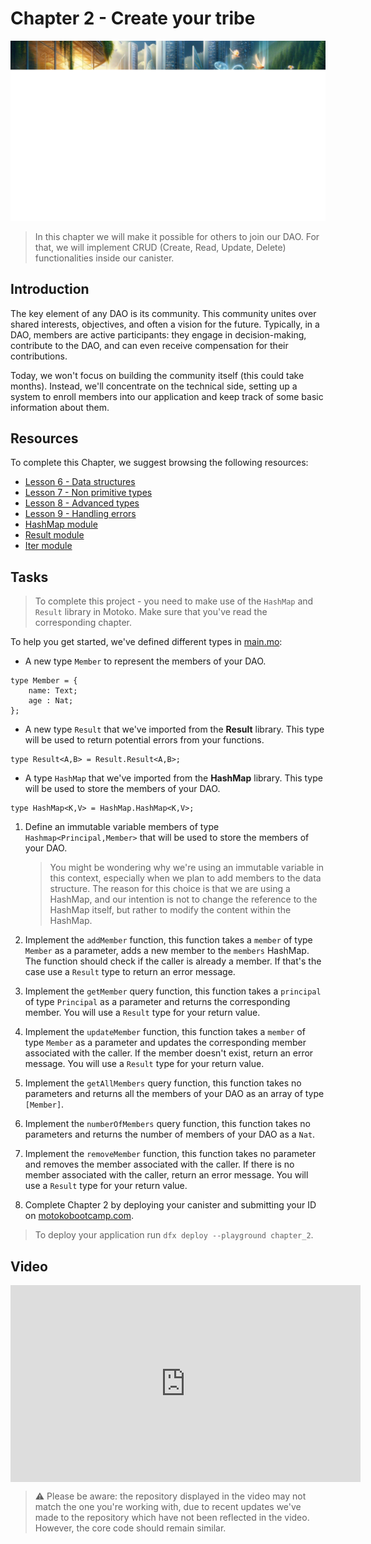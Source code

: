 # Chapter 2 - Create your tribe

<img src="./assets/cover_2.png">

> In this chapter we will make it possible for others to join our DAO. For that, we will implement CRUD (Create, Read, Update, Delete) functionalities inside our canister.

## Introduction

The key element of any DAO is its community. This community unites over shared interests, objectives, and often a vision for the future. Typically, in a DAO, members are active participants: they engage in decision-making, contribute to the DAO, and can even receive compensation for their contributions.

Today, we won't focus on building the community itself (this could take months). Instead, we'll concentrate on the technical side, setting up a system to enroll members into our application and keep track of some basic information about them.

## Resources

To complete this Chapter, we suggest browsing the following resources:

<ul>
  <li><a href="https://nnri3-7qaaa-aaaaj-qa3qa-cai.icp0.io/motoko_theory/chapter-6/CHAPTER-6.html" target="_blank">Lesson 6 - Data structures</a></li>
  <li><a href="https://nnri3-7qaaa-aaaaj-qa3qa-cai.icp0.io/motoko_theory/chapter-7/CHAPTER-7.html" target="_blank">Lesson 7 - Non primitive types</a></li>
  <li><a href="https://nnri3-7qaaa-aaaaj-qa3qa-cai.icp0.io/motoko_theory/chapter-8/CHAPTER-8.html" target="_blank">Lesson 8 - Advanced types</a></li>
  <li><a href="https://nnri3-7qaaa-aaaaj-qa3qa-cai.icp0.io/motoko_theory/chapter-9/CHAPTER-9.html" target="_blank">Lesson 9 - Handling errors</a></li>
  <li><a href="https://internetcomputer.org/docs/current/motoko/main/base/HashMap" target="_blank">HashMap module</a></li>
  <li><a href="https://internetcomputer.org/docs/current/motoko/main/base/Result" target="_blank">Result module</a></li>
  <li><a href="https://internetcomputer.org/docs/current/motoko/main/base/Iter" target="_blank">Iter module </a></li>
</ul>

## Tasks

> To complete this project - you need to make use of the `HashMap` and `Result` library in Motoko. Make sure that you've read the corresponding chapter.

To help you get started, we've defined different types in [main.mo]():

- A new type `Member` to represent the members of your DAO.

```motoko
type Member = {
    name: Text;
    age : Nat;
};
```

- A new type `Result` that we've imported from the **Result** library. This type will be used to return potential errors from your functions.

```motoko
type Result<A,B> = Result.Result<A,B>;
```

- A type `HashMap` that we've imported from the **HashMap** library. This type will be used to store the members of your DAO.

```motoko
type HashMap<K,V> = HashMap.HashMap<K,V>;
```

1. Define an immutable variable members of type `Hashmap<Principal,Member>` that will be used to store the members of your DAO.

   > You might be wondering why we're using an immutable variable in this context, especially when we plan to add members to the data structure. The reason for this choice is that we are using a HashMap, and our intention is not to change the reference to the HashMap itself, but rather to modify the content within the HashMap.

2. Implement the `addMember` function, this function takes a `member` of type `Member` as a parameter, adds a new member to the `members` HashMap. The function should check if the caller is already a member. If that's the case use a `Result` type to return an error message.
3. Implement the `getMember` query function, this function takes a `principal` of type `Principal` as a parameter and returns the corresponding member. You will use a `Result` type for your return value.
4. Implement the `updateMember` function, this function takes a `member` of type `Member` as a parameter and updates the corresponding member associated with the caller. If the member doesn't exist, return an error message. You will use a `Result` type for your return value.
5. Implement the `getAllMembers` query function, this function takes no parameters and returns all the members of your DAO as an array of type `[Member]`.
6. Implement the `numberOfMembers` query function, this function takes no parameters and returns the number of members of your DAO as a `Nat`.
7. Implement the `removeMember` function, this function takes no parameter and removes the member associated with the caller. If there is no member associated with the caller, return an error message. You will use a `Result` type for your return value.
8. Complete Chapter 2 by deploying your canister and submitting your ID on [motokobootcamp.com](https://www.motokobootcamp.com/).

> To deploy your application run `dfx deploy --playground chapter_2`.

## Video

<iframe width="560" height="315" src="https://www.youtube.com/embed/8TVEVfPDJnw?si=dc8Le4njcr_wULds" title="YouTube video player" frameborder="0" allow="accelerometer; autoplay; clipboard-write; encrypted-media; gyroscope; picture-in-picture; web-share" allowfullscreen="" style="display: block; margin-left: auto; margin-right: auto;"></iframe>

> ⚠️ Please be aware: the repository displayed in the video may not match the one you're working with, due to recent updates we've made to the repository which have not been reflected in the video. However, the core code should remain similar.
